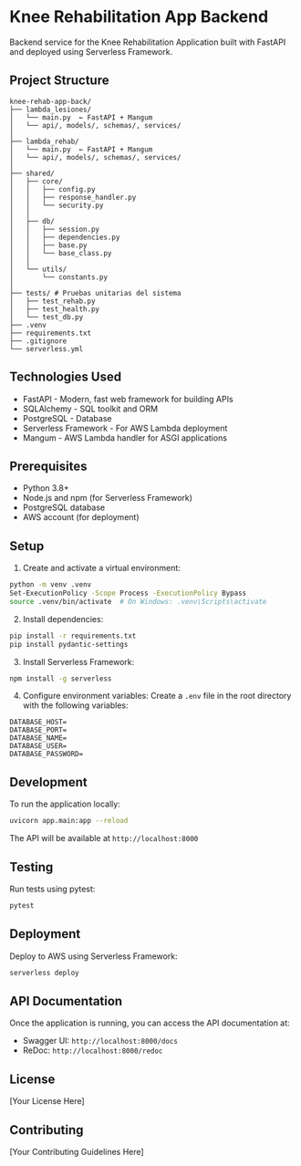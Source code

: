 # Knee Rehabilitation App Backend

Backend service for the Knee Rehabilitation Application built with FastAPI and deployed using Serverless Framework.

## Project Structure

```
knee-rehab-app-back/
├── lambda_lesiones/
│   └── main.py  ← FastAPI + Mangum
│   └── api/, models/, schemas/, services/
│
├── lambda_rehab/
│   └── main.py  ← FastAPI + Mangum
│   └── api/, models/, schemas/, services/
│
├── shared/   
│   ├── core/
│   │   ├── config.py
│   │   ├── response_handler.py 
│   │   └── security.py
│   │
│   ├── db/
│   │   ├── session.py
│   │   ├── dependencies.py
│   │   ├── base.py
│   │   └── base_class.py
│   │
│   └── utils/
│       └── constants.py
│
├── tests/ # Pruebas unitarias del sistema
│   ├── test_rehab.py
│   ├── test_health.py
│   └── test_db.py
├── .venv
├── requirements.txt
├── .gitignore
└── serverless.yml
```

## Technologies Used

- FastAPI - Modern, fast web framework for building APIs
- SQLAlchemy - SQL toolkit and ORM
- PostgreSQL - Database
- Serverless Framework - For AWS Lambda deployment
- Mangum - AWS Lambda handler for ASGI applications

## Prerequisites

- Python 3.8+
- Node.js and npm (for Serverless Framework)
- PostgreSQL database
- AWS account (for deployment)

## Setup

1. Create and activate a virtual environment:
```bash
python -m venv .venv
Set-ExecutionPolicy -Scope Process -ExecutionPolicy Bypass
source .venv/bin/activate  # On Windows: .venv\Scripts\activate
```

2. Install dependencies:
```bash
pip install -r requirements.txt
pip install pydantic-settings
```

3. Install Serverless Framework:
```bash
npm install -g serverless
```

4. Configure environment variables:
Create a `.env` file in the root directory with the following variables:
```
DATABASE_HOST=
DATABASE_PORT=
DATABASE_NAME=
DATABASE_USER=
DATABASE_PASSWORD=
```

## Development

To run the application locally:

```bash
uvicorn app.main:app --reload
```

The API will be available at `http://localhost:8000`

## Testing

Run tests using pytest:

```bash
pytest
```

## Deployment

Deploy to AWS using Serverless Framework:

```bash
serverless deploy
```

## API Documentation

Once the application is running, you can access the API documentation at:
- Swagger UI: `http://localhost:8000/docs`
- ReDoc: `http://localhost:8000/redoc`

## License

[Your License Here]

## Contributing

[Your Contributing Guidelines Here]

